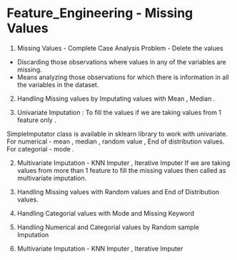 
# Feature_Engineering  -  Missing Values 

1. Missing Values - Complete Case Analysis Problem - Delete the values

- Discarding those observations where values in any of the variables are missing.
- Means analyzing those observations for which there is information in all the variables in the dataset.


2. Handling Missing values by Imputating values with Mean , Median .

1. Univariate Imputation : To fill the values if we are taking values from 1 feature only .

  SimpleImputator class is available in sklearn library to work with univariate.
  For numerical - mean , median , random value , End of distribution values.
  For categorial  - mode  . 

2. Multivariate Imputation -  KNN Imputer , Iterative Imputer
   If we are taking values from more than 1 feature to fill the missing values then called as multivariate imputation.


3. Handling Missing values with Random values and End of Distribution values.

4. Handling Categorial values with Mode and Missing Keyword 

5. Handling Numerical and Categorial values by Random sample Imputation

6. Multivariate Imputation - KNN Imputer , Iterative Imputer 
